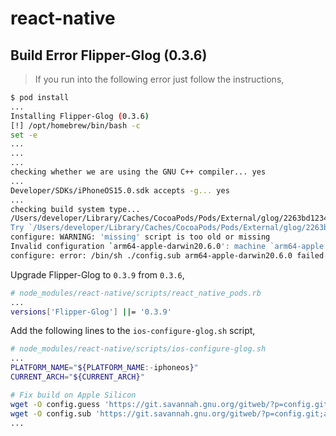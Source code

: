 # react-native

## Build Error Flipper-Glog (0.3.6)

> If you run into the following error just follow the instructions,

```sh
$ pod install
...
Installing Flipper-Glog (0.3.6)
[!] /opt/homebrew/bin/bash -c
set -e
...
...
...
checking whether we are using the GNU C++ compiler... yes
...
Developer/SDKs/iPhoneOS15.0.sdk accepts -g... yes
...
checking build system type...
/Users/developer/Library/Caches/CocoaPods/Pods/External/glog/2263bd123499e5b93b5efe24871be317-53372/missing: Unknown `--is-lightweight' option
Try `/Users/developer/Library/Caches/CocoaPods/Pods/External/glog/2263bd123499e5b93b5efe24871be317-53372/missing --help' for more information
configure: WARNING: 'missing' script is too old or missing
Invalid configuration `arm64-apple-darwin20.6.0': machine `arm64-apple' not recognized
configure: error: /bin/sh ./config.sub arm64-apple-darwin20.6.0 failed
```

Upgrade Flipper-Glog to `0.3.9` from `0.3.6`,

```sh
# node_modules/react-native/scripts/react_native_pods.rb
...
versions['Flipper-Glog'] ||= '0.3.9'
```

Add the following lines to the `ios-configure-glog.sh` script,

```sh
# node_modules/react-native/scripts/ios-configure-glog.sh
...
PLATFORM_NAME="${PLATFORM_NAME:-iphoneos}"
CURRENT_ARCH="${CURRENT_ARCH}"

# Fix build on Apple Silicon
wget -O config.guess 'https://git.savannah.gnu.org/gitweb/?p=config.git;a=blob_plain;f=config.guess;hb=HEAD'
wget -O config.sub 'https://git.savannah.gnu.org/gitweb/?p=config.git;a=blob_plain;f=config.sub;hb=HEAD'
...
```
